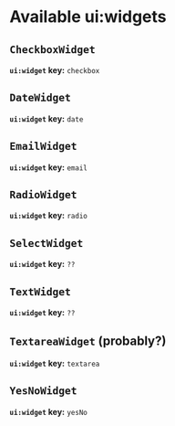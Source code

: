 # Available ui:widgets

## `CheckboxWidget`
**`ui:widget` key:** `checkbox`

## `DateWidget`
**`ui:widget` key:** `date`

## `EmailWidget`
**`ui:widget` key:** `email`

## `RadioWidget`
**`ui:widget` key:** `radio`

## `SelectWidget`
**`ui:widget` key:** `??`

## `TextWidget`
**`ui:widget` key:** `??`

## `TextareaWidget` (probably?)
**`ui:widget` key:** `textarea`

## `YesNoWidget`
**`ui:widget` key:** `yesNo`
